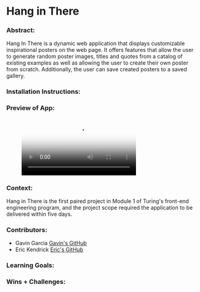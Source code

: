 # Hang in There  

### Abstract:
  Hang In There is a dynamic web application that displays customizable inspirational posters on the web page. It offers features that allow the user to generate random poster images, titles and quotes from a catalog of existing examples as well as allowing the user to create their own poster from scratch. Additionally, the user can save created posters to a saved gallery. 

### Installation Instructions:
[//]: <> (What steps does a person have to take to get your app cloned down and running?)

### Preview of App:

<figure class="video_container">
  <video controls="true" allowfullscreen="true" poster="path/to/poster_image.png">
    <source src="assets/readme-gifs/hanginthere.mp4" type="video/mp4">
  </video>
</figure>

### Context:
Hang in There is the first paired project in Module 1 of Turing's front-end engineering program, and the project scope required the application to be delivered within five days.  

### Contributors:
* Gavin Garcia
  [Gavin's GitHub](https://github.com/EGavinG)
* Eric Kendrick
  [Eric's GitHub](https://github.com/eric-kendrick)


### Learning Goals:
[//]: <> (What were the learning goals of this project? What tech did you work with?)

### Wins + Challenges:
[//]: <> (What are 2-3 wins you have from this project? What were some challenges you faced - and how did you get over them?)
[def]: https://github.com/EGavinG
